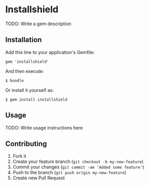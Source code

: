 # Installshield

TODO: Write a gem description

## Installation

Add this line to your application's Gemfile:

    gem 'installshield'

And then execute:

    $ bundle

Or install it yourself as:

    $ gem install installshield

## Usage

TODO: Write usage instructions here

## Contributing

1. Fork it
2. Create your feature branch (`git checkout -b my-new-feature`)
3. Commit your changes (`git commit -am 'Added some feature'`)
4. Push to the branch (`git push origin my-new-feature`)
5. Create new Pull Request
